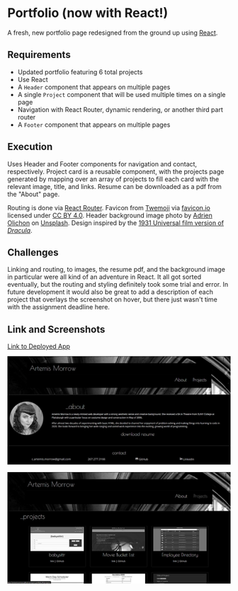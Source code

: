 # Portfolio (now with React!)

A fresh, new portfolio page redesigned from the ground up using [React](https://reactjs.org/).

## Requirements

- Updated portfolio featuring 6 total projects
- Use React
- A `Header` component that appears on multiple pages
- A single `Project` component that will be used multiple times on a single page 
- Navigation with React Router, dynamic rendering, or another third part router
- A `Footer` component that appears on multiple pages

## Execution

Uses Header and Footer components for navigation and contact, respectively. Project card is a reusable component, with the projects page generated by mapping over an array of projects to fill each card with the relevant image, title, and links. Resume can be downloaded as a pdf from the "About" page.  
  
Routing is done via [React Router](https://reactrouter.com/). Favicon from [Twemoji](https://twemoji.twitter.com/) via [favicon.io](https://favicon.io/) licensed under [CC BY 4.0](https://creativecommons.org/licenses/by/4.0/). Header background image photo by [Adrien Olichon](https://unsplash.com/@adrienolichon?utm_source=unsplash&utm_medium=referral&utm_content=creditCopyText) on [Unsplash](https://unsplash.com/s/photos/gothic-architechture?utm_source=unsplash&utm_medium=referral&utm_content=creditCopyText). Design inspired by the [1931 Universal film version of *Dracula*](https://en.wikipedia.org/wiki/Dracula_(1931_English-language_film)).

## Challenges

Linking and routing, to images, the resume pdf, and the background image in particular were all kind of an adventure in React. It all got sorted eventually, but the routing and styling definitely took some trial and error. In future development it would also be great to add a description of each project that overlays the screenshot on hover, but there just wasn't time with the assignment deadline here.

## Link and Screenshots

[Link to Deployed App](https://artemissorrow.github.io/react-portfolio/)  
  
![screenshot of main/about page](./assets/Screenshot1.jpg)

![screenshot of projects](./assets/Screenshot2.jpg)
  